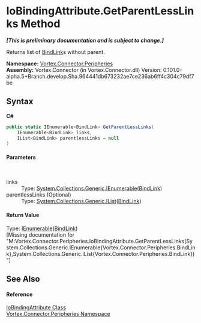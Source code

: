 # IoBindingAttribute.GetParentLessLinks Method 
 _**\[This is preliminary documentation and is subject to change.\]**_

Returns list of <a href="T_Vortex_Connector_Peripheries_BindLink.md">BindLink</a>s without parent.

**Namespace:**&nbsp;<a href="N_Vortex_Connector_Peripheries.md">Vortex.Connector.Peripheries</a><br />**Assembly:**&nbsp;Vortex.Connector (in Vortex.Connector.dll) Version: 0.101.0-alpha.5+Branch.develop.Sha.964441db673232ae7ce236ab6ff4c304c79df7be

## Syntax

**C#**<br />
``` C#
public static IEnumerable<BindLink> GetParentLessLinks(
	IEnumerable<BindLink> links,
	IList<BindLink> parentlessLinks = null
)
```


#### Parameters
&nbsp;<dl><dt>links</dt><dd>Type: <a href="http://msdn2.microsoft.com/en-us/library/9eekhta0" target="_blank">System.Collections.Generic.IEnumerable</a>(<a href="T_Vortex_Connector_Peripheries_BindLink.md">BindLink</a>)<br /></dd><dt>parentlessLinks (Optional)</dt><dd>Type: <a href="http://msdn2.microsoft.com/en-us/library/5y536ey6" target="_blank">System.Collections.Generic.IList</a>(<a href="T_Vortex_Connector_Peripheries_BindLink.md">BindLink</a>)<br /></dd></dl>

#### Return Value
Type: <a href="http://msdn2.microsoft.com/en-us/library/9eekhta0" target="_blank">IEnumerable</a>(<a href="T_Vortex_Connector_Peripheries_BindLink.md">BindLink</a>)<br />\[Missing <returns> documentation for "M:Vortex.Connector.Peripheries.IoBindingAttribute.GetParentLessLinks(System.Collections.Generic.IEnumerable{Vortex.Connector.Peripheries.BindLink},System.Collections.Generic.IList{Vortex.Connector.Peripheries.BindLink})"\]

## See Also


#### Reference
<a href="T_Vortex_Connector_Peripheries_IoBindingAttribute.md">IoBindingAttribute Class</a><br /><a href="N_Vortex_Connector_Peripheries.md">Vortex.Connector.Peripheries Namespace</a><br />